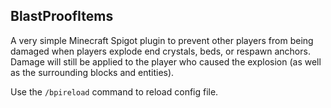 ## BlastProofItems
A very simple Minecraft Spigot plugin to prevent other players from being damaged when players explode end crystals, beds, or respawn anchors. Damage will still be applied to the player who caused the explosion (as well as the surrounding blocks and entities).

Use the `/bpireload` command to reload config file.